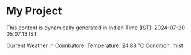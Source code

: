 # My Project

This content is dynamically generated in Indian Time (IST): 2024-07-20 05:07:13 IST


Current Weather in Coimbatore:
Temperature: 24.88 °C
Condition: mist
